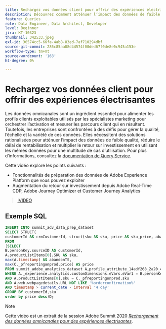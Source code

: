 ```yaml
---
title: Rechargez vos données client pour offrir des expériences électrisantes
description: Découvrez comment atténuer l’impact des données de faible qualité, réduire le délai de rentabilisation et multiplier le retour sur investissement en utilisant les mêmes données pour une multitude de cas d’utilisation.
feature: Queries
role: Data Engineer, Data Architect, Developer
level: Beginner
jira: KT-10323
thumbnail: 342533.jpeg
exl-id: 30574cc5-66fa-4ab8-83ed-7af710294dbf
source-git-commit: 286c85aa88d44574f00ded67f0de8e0c945a153e
workflow-type: tm+mt
source-wordcount: '163'
ht-degree: 0%

---
```


# Rechargez vos données client pour offrir des expériences électrisantes

Les données omnicanales sont un ingrédient essentiel pour alimenter les profils clients exploitables utilisés par les spécialistes marketing pour orchestrer l’activation et mesurer les parcours client qui en résultent. Toutefois, les entreprises sont confrontées à des défis pour gérer la qualité, l’échelle et la variété de ces données. Elles nécessitent des solutions rationalisées pour atténuer l’impact des données de faible qualité, réduire le délai de rentabilisation et multiplier le retour sur investissement en utilisant les mêmes données pour une multitude de cas d’utilisation.
Pour plus d’informations, consultez la [documentation de Query Service](https://experienceleague.adobe.com/docs/experience-platform/query/home.html?lang=fr).

Cette vidéo explore les points suivants :

* Fonctionnalités de préparation des données de Adobe Experience Platform que vous pouvez exploiter
* Augmentation du retour sur investissement depuis Adobe Real-Time CDP, Adobe Journey Optimizer et Customer Journey Analytics

>[!VIDEO](https://video.tv.adobe.com/v/3454937?learn=on&enablevpops&captions=fre_fr)

## Exemple SQL

```sql
INSERT INTO summit_adv_data_prep_dataset
SELECT STRUCT(
customerId AS crmCustomerId, struct(sku AS sku, price AS sku_price, abandonTS AS abandonTS) AS abandonBrowse) AS _pfreportingonprod
FROM
(SELECT
B.personKey.sourceID AS customerId,
A.productListItems[0].SKU AS sku,
max(A.timestamp) AS abandonTS,
max(C._pfreportingonprod.price) AS price
FROM summit_adobe_analytics_dataset A,profile_attribute_14adf268_2a20_4dee_bee6_a6b0e34616a9 B,summit_product_dataset C
WHERE A._experience.analytics.customDimensions.eVars.eVar1 = B.personKey.sourceID
AND A.productListItems[0].sku = C._pfreportingonprod.sku
AND A.web.webpagedetails.URL NOT LIKE '%orderconfirmation%'
AND timestamp > current_date - interval '4 day'
GROUP BY customerId,sku
order by price desc)D;
```

>[!NOTE]
>
>Cette vidéo est un extrait de la session Adobe Summit 2020 *[Rechargement des données omnicanales pour des expériences électrisantes](https://business.adobe.com/summit/2022/sessions/recharging-omnichannel-data-for-electrifying-exper-s409.html)*.
